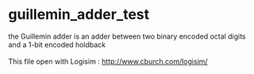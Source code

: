 # guillemin_adder_test
the Guillemin adder is an adder between two binary encoded octal digits and a 1-bit encoded holdback
<br>
<br>
This file open with Logisim : http://www.cburch.com/logisim/
